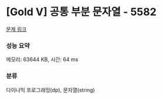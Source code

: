 # [Gold V] 공통 부분 문자열 - 5582 

[문제 링크](https://www.acmicpc.net/problem/5582) 

### 성능 요약

메모리: 63644 KB, 시간: 64 ms

### 분류

다이나믹 프로그래밍(dp), 문자열(string)

